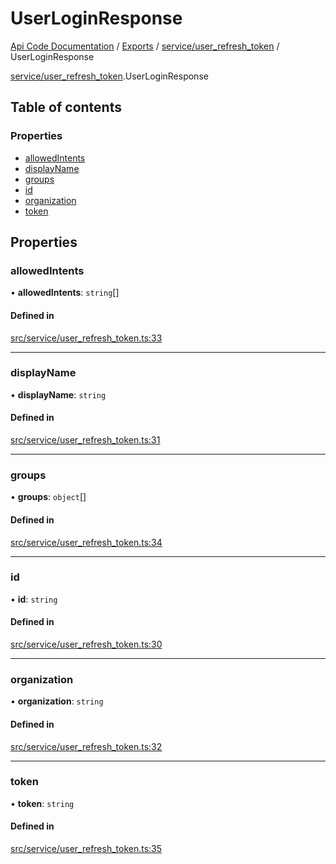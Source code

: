 # UserLoginResponse
[Api Code Documentation](../README.md) / [Exports](../modules.md) / [service/user\_refresh\_token](../modules/service_user_refresh_token.md) / UserLoginResponse

[service/user\_refresh\_token](../modules/service_user_refresh_token.md).UserLoginResponse

## Table of contents

### Properties

- [allowedIntents](service_user_refresh_token.UserLoginResponse.md#allowedintents)
- [displayName](service_user_refresh_token.UserLoginResponse.md#displayname)
- [groups](service_user_refresh_token.UserLoginResponse.md#groups)
- [id](service_user_refresh_token.UserLoginResponse.md#id)
- [organization](service_user_refresh_token.UserLoginResponse.md#organization)
- [token](service_user_refresh_token.UserLoginResponse.md#token)

## Properties

### allowedIntents

• **allowedIntents**: `string`[]

#### Defined in

[src/service/user_refresh_token.ts:33](https://github.com/openkfw/TruBudget/blob/c993c60c/api/src/service/user_refresh_token.ts#L33)

___

### displayName

• **displayName**: `string`

#### Defined in

[src/service/user_refresh_token.ts:31](https://github.com/openkfw/TruBudget/blob/c993c60c/api/src/service/user_refresh_token.ts#L31)

___

### groups

• **groups**: `object`[]

#### Defined in

[src/service/user_refresh_token.ts:34](https://github.com/openkfw/TruBudget/blob/c993c60c/api/src/service/user_refresh_token.ts#L34)

___

### id

• **id**: `string`

#### Defined in

[src/service/user_refresh_token.ts:30](https://github.com/openkfw/TruBudget/blob/c993c60c/api/src/service/user_refresh_token.ts#L30)

___

### organization

• **organization**: `string`

#### Defined in

[src/service/user_refresh_token.ts:32](https://github.com/openkfw/TruBudget/blob/c993c60c/api/src/service/user_refresh_token.ts#L32)

___

### token

• **token**: `string`

#### Defined in

[src/service/user_refresh_token.ts:35](https://github.com/openkfw/TruBudget/blob/c993c60c/api/src/service/user_refresh_token.ts#L35)
